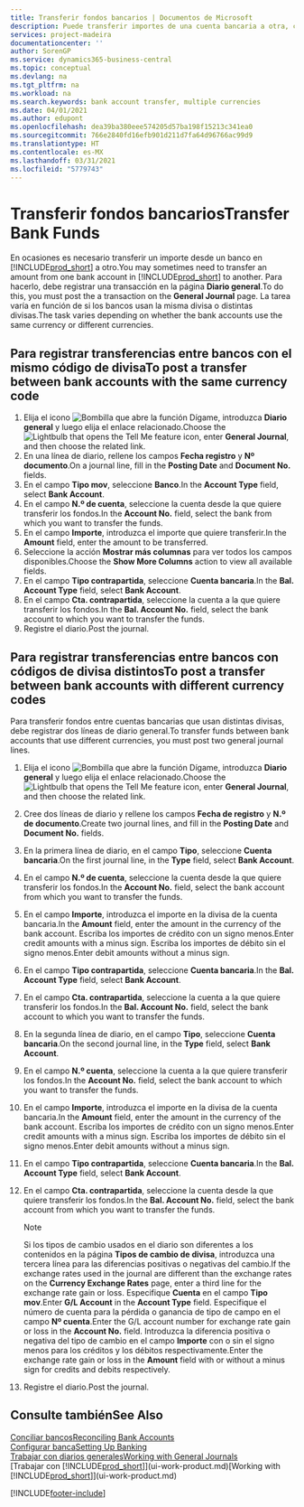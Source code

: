 ```yaml
---
title: Transferir fondos bancarios | Documentos de Microsoft
description: Puede transferir importes de una cuenta bancaria a otra, con divisas distintas, registrando la transacción en el diario general.
services: project-madeira
documentationcenter: ''
author: SorenGP
ms.service: dynamics365-business-central
ms.topic: conceptual
ms.devlang: na
ms.tgt_pltfrm: na
ms.workload: na
ms.search.keywords: bank account transfer, multiple currencies
ms.date: 04/01/2021
ms.author: edupont
ms.openlocfilehash: dea39ba380eee574205d57ba198f15213c341ea0
ms.sourcegitcommit: 766e2840fd16efb901d211d7fa64d96766ac99d9
ms.translationtype: HT
ms.contentlocale: es-MX
ms.lasthandoff: 03/31/2021
ms.locfileid: "5779743"
---
```

# <a name="transfer-bank-funds"></a><span data-ttu-id="f2e4c-103">Transferir fondos bancarios</span><span class="sxs-lookup"><span data-stu-id="f2e4c-103">Transfer Bank Funds</span></span>
<span data-ttu-id="f2e4c-104">En ocasiones es necesario transferir un importe desde un banco en [!INCLUDE[prod_short](includes/prod_short.md)] a otro.</span><span class="sxs-lookup"><span data-stu-id="f2e4c-104">You may sometimes need to transfer an amount from one bank account in [!INCLUDE[prod_short](includes/prod_short.md)] to another.</span></span> <span data-ttu-id="f2e4c-105">Para hacerlo, debe registrar una transacción en la página **Diario general**.</span><span class="sxs-lookup"><span data-stu-id="f2e4c-105">To do this, you must post the a transaction on the **General Journal** page.</span></span> <span data-ttu-id="f2e4c-106">La tarea varía en función de si los bancos usan la misma divisa o distintas divisas.</span><span class="sxs-lookup"><span data-stu-id="f2e4c-106">The task varies depending on whether the bank accounts use the same currency or different currencies.</span></span>

## <a name="to-post-a-transfer-between-bank-accounts-with-the-same-currency-code"></a><span data-ttu-id="f2e4c-107">Para registrar transferencias entre bancos con el mismo código de divisa</span><span class="sxs-lookup"><span data-stu-id="f2e4c-107">To post a transfer between bank accounts with the same currency code</span></span>
1. <span data-ttu-id="f2e4c-108">Elija el icono ![Bombilla que abre la función Dígame](media/ui-search/search_small.png "Dígame qué desea hacer"), introduzca **Diario general** y luego elija el enlace relacionado.</span><span class="sxs-lookup"><span data-stu-id="f2e4c-108">Choose the ![Lightbulb that opens the Tell Me feature](media/ui-search/search_small.png "Tell me what you want to do") icon, enter **General Journal**, and then choose the related link.</span></span>
2. <span data-ttu-id="f2e4c-109">En una línea de diario, rellene los campos **Fecha registro** y **Nº documento**.</span><span class="sxs-lookup"><span data-stu-id="f2e4c-109">On a journal line, fill in the **Posting Date** and **Document No.** fields.</span></span>
3. <span data-ttu-id="f2e4c-110">En el campo **Tipo mov**, seleccione **Banco**.</span><span class="sxs-lookup"><span data-stu-id="f2e4c-110">In the **Account Type** field, select **Bank Account**.</span></span>
4. <span data-ttu-id="f2e4c-111">En el campo **N.º de cuenta**, seleccione la cuenta desde la que quiere transferir los fondos.</span><span class="sxs-lookup"><span data-stu-id="f2e4c-111">In the **Account No.** field, select the bank from which you want to transfer the funds.</span></span>
5. <span data-ttu-id="f2e4c-112">En el campo **Importe**, introduzca el importe que quiere transferir.</span><span class="sxs-lookup"><span data-stu-id="f2e4c-112">In the **Amount** field, enter the amount to be transferred.</span></span>
6. <span data-ttu-id="f2e4c-113">Seleccione la acción **Mostrar más columnas** para ver todos los campos disponibles.</span><span class="sxs-lookup"><span data-stu-id="f2e4c-113">Choose the **Show More Columns** action to view all available fields.</span></span>
7. <span data-ttu-id="f2e4c-114">En el campo **Tipo contrapartida**, seleccione **Cuenta bancaria**.</span><span class="sxs-lookup"><span data-stu-id="f2e4c-114">In the **Bal. Account Type** field, select **Bank Account**.</span></span>
8. <span data-ttu-id="f2e4c-115">En el campo **Cta. contrapartida**, seleccione la cuenta a la que quiere transferir los fondos.</span><span class="sxs-lookup"><span data-stu-id="f2e4c-115">In the **Bal. Account No.** field, select the bank account to which you want to transfer the funds.</span></span>
9. <span data-ttu-id="f2e4c-116">Registre el diario.</span><span class="sxs-lookup"><span data-stu-id="f2e4c-116">Post the journal.</span></span>

## <a name="to-post-a-transfer-between-bank-accounts-with-different-currency-codes"></a><span data-ttu-id="f2e4c-117">Para registrar transferencias entre bancos con códigos de divisa distintos</span><span class="sxs-lookup"><span data-stu-id="f2e4c-117">To post a transfer between bank accounts with different currency codes</span></span>
<span data-ttu-id="f2e4c-118">Para transferir fondos entre cuentas bancarias que usan distintas divisas, debe registrar dos líneas de diario general.</span><span class="sxs-lookup"><span data-stu-id="f2e4c-118">To transfer funds between bank accounts that use different currencies, you must post two general journal lines.</span></span>

1. <span data-ttu-id="f2e4c-119">Elija el icono ![Bombilla que abre la función Dígame](media/ui-search/search_small.png "Dígame qué desea hacer"), introduzca **Diario general** y luego elija el enlace relacionado.</span><span class="sxs-lookup"><span data-stu-id="f2e4c-119">Choose the ![Lightbulb that opens the Tell Me feature](media/ui-search/search_small.png "Tell me what you want to do") icon, enter **General Journal**, and then choose the related link.</span></span>
2. <span data-ttu-id="f2e4c-120">Cree dos líneas de diario y rellene los campos **Fecha de registro** y **N.º de documento**.</span><span class="sxs-lookup"><span data-stu-id="f2e4c-120">Create two journal lines, and fill in the **Posting Date** and **Document No.** fields.</span></span>
3. <span data-ttu-id="f2e4c-121">En la primera línea de diario, en el campo **Tipo**, seleccione **Cuenta bancaria**.</span><span class="sxs-lookup"><span data-stu-id="f2e4c-121">On the first journal line, in the **Type** field, select **Bank Account**.</span></span>
4. <span data-ttu-id="f2e4c-122">En el campo **N.º de cuenta**, seleccione la cuenta desde la que quiere transferir los fondos.</span><span class="sxs-lookup"><span data-stu-id="f2e4c-122">In the **Account No.** field, select the bank account from which you want to transfer the funds.</span></span>
5. <span data-ttu-id="f2e4c-123">En el campo **Importe**, introduzca el importe en la divisa de la cuenta bancaria.</span><span class="sxs-lookup"><span data-stu-id="f2e4c-123">In the **Amount** field, enter the amount in the currency of the bank account.</span></span> <span data-ttu-id="f2e4c-124">Escriba los importes de crédito con un signo menos.</span><span class="sxs-lookup"><span data-stu-id="f2e4c-124">Enter credit amounts with a minus sign.</span></span> <span data-ttu-id="f2e4c-125">Escriba los importes de débito sin el signo menos.</span><span class="sxs-lookup"><span data-stu-id="f2e4c-125">Enter debit amounts without a minus sign.</span></span>
6. <span data-ttu-id="f2e4c-126">En el campo **Tipo contrapartida**, seleccione **Cuenta bancaria**.</span><span class="sxs-lookup"><span data-stu-id="f2e4c-126">In the **Bal. Account Type** field, select **Bank Account**.</span></span>
7. <span data-ttu-id="f2e4c-127">En el campo **Cta. contrapartida**, seleccione la cuenta a la que quiere transferir los fondos.</span><span class="sxs-lookup"><span data-stu-id="f2e4c-127">In the **Bal. Account No.** field, select the bank account to which you want to transfer the funds.</span></span>
8. <span data-ttu-id="f2e4c-128">En la segunda línea de diario, en el campo **Tipo**, seleccione **Cuenta bancaria**.</span><span class="sxs-lookup"><span data-stu-id="f2e4c-128">On the second journal line, in the **Type** field, select **Bank Account**.</span></span>
9. <span data-ttu-id="f2e4c-129">En el campo **N.º cuenta**, seleccione la cuenta a la que quiere transferir los fondos.</span><span class="sxs-lookup"><span data-stu-id="f2e4c-129">In the **Account No.** field, select the bank account to which you want to transfer the funds.</span></span>
10. <span data-ttu-id="f2e4c-130">En el campo **Importe**, introduzca el importe en la divisa de la cuenta bancaria.</span><span class="sxs-lookup"><span data-stu-id="f2e4c-130">In the **Amount** field, enter the amount in the currency of the bank account.</span></span> <span data-ttu-id="f2e4c-131">Escriba los importes de crédito con un signo menos.</span><span class="sxs-lookup"><span data-stu-id="f2e4c-131">Enter credit amounts with a minus sign.</span></span> <span data-ttu-id="f2e4c-132">Escriba los importes de débito sin el signo menos.</span><span class="sxs-lookup"><span data-stu-id="f2e4c-132">Enter debit amounts without a minus sign.</span></span>
11. <span data-ttu-id="f2e4c-133">En el campo **Tipo contrapartida**, seleccione **Cuenta bancaria**.</span><span class="sxs-lookup"><span data-stu-id="f2e4c-133">In the **Bal. Account Type** field, select **Bank Account**.</span></span>  
12. <span data-ttu-id="f2e4c-134">En el campo **Cta. contrapartida**, seleccione la cuenta desde la que quiere transferir los fondos.</span><span class="sxs-lookup"><span data-stu-id="f2e4c-134">In the **Bal. Account No.** field, select the bank account from which you want to transfer the funds.</span></span>

    > [!NOTE]  
    > <span data-ttu-id="f2e4c-135">Si los tipos de cambio usados en el diario son diferentes a los contenidos en la página **Tipos de cambio de divisa**, introduzca una tercera línea para las diferencias positivas o negativas del cambio.</span><span class="sxs-lookup"><span data-stu-id="f2e4c-135">If the exchange rates used in the journal are different than the exchange rates on the **Currency Exchange Rates** page, enter a third line for the exchange rate gain or loss.</span></span> <span data-ttu-id="f2e4c-136">Especifique **Cuenta** en el campo **Tipo mov**.</span><span class="sxs-lookup"><span data-stu-id="f2e4c-136">Enter **G/L Account** in the **Account Type** field.</span></span> <span data-ttu-id="f2e4c-137">Especifique el número de cuenta para la pérdida o ganancia de tipo de campo en el campo **Nº cuenta**.</span><span class="sxs-lookup"><span data-stu-id="f2e4c-137">Enter the G/L account number for exchange rate gain or loss in the **Account No.** field.</span></span> <span data-ttu-id="f2e4c-138">Introduzca la diferencia positiva o negativa del tipo de cambio en el campo **Importe** con o sin el signo menos para los créditos y los débitos respectivamente.</span><span class="sxs-lookup"><span data-stu-id="f2e4c-138">Enter the exchange rate gain or loss in the **Amount** field with or without a minus sign for credits and debits respectively.</span></span>
13. <span data-ttu-id="f2e4c-139">Registre el diario.</span><span class="sxs-lookup"><span data-stu-id="f2e4c-139">Post the journal.</span></span>

## <a name="see-also"></a><span data-ttu-id="f2e4c-140">Consulte también</span><span class="sxs-lookup"><span data-stu-id="f2e4c-140">See Also</span></span>
[<span data-ttu-id="f2e4c-141">Conciliar bancos</span><span class="sxs-lookup"><span data-stu-id="f2e4c-141">Reconciling Bank Accounts</span></span>](bank-manage-bank-accounts.md)  
[<span data-ttu-id="f2e4c-142">Configurar banca</span><span class="sxs-lookup"><span data-stu-id="f2e4c-142">Setting Up Banking</span></span>](bank-setup-banking.md)  
[<span data-ttu-id="f2e4c-143">Trabajar con diarios generales</span><span class="sxs-lookup"><span data-stu-id="f2e4c-143">Working with General Journals</span></span>](ui-work-general-journals.md)  
<span data-ttu-id="f2e4c-144">[Trabajar con [!INCLUDE[prod_short](includes/prod_short.md)]](ui-work-product.md)</span><span class="sxs-lookup"><span data-stu-id="f2e4c-144">[Working with [!INCLUDE[prod_short](includes/prod_short.md)]](ui-work-product.md)</span></span>


[!INCLUDE[footer-include](includes/footer-banner.md)]
